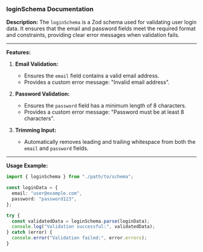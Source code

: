 ### loginSchema Documentation

**Description:**
The `loginSchema` is a Zod schema used for validating user login data. It ensures that the email and password fields meet the required format and constraints, providing clear error messages when validation fails.

---

**Features:**
1. **Email Validation:**  
   - Ensures the `email` field contains a valid email address.
   - Provides a custom error message: "Invalid email address".

2. **Password Validation:**  
   - Ensures the `password` field has a minimum length of 8 characters.
   - Provides a custom error message: "Password must be at least 8 characters".

3. **Trimming Input:**  
   - Automatically removes leading and trailing whitespace from both the `email` and `password` fields.

---

**Usage Example:**
```typescript
import { loginSchema } from "./path/to/schema";

const loginData = {
  email: "user@example.com",
  password: "password123",
};

try {
  const validatedData = loginSchema.parse(loginData);
  console.log("Validation successful:", validatedData);
} catch (error) {
  console.error("Validation failed:", error.errors);
}
